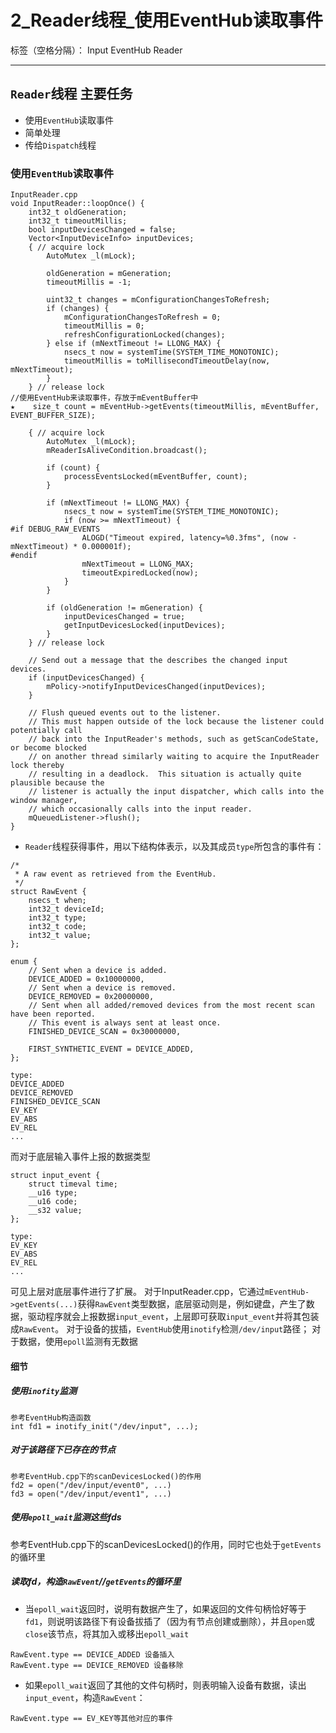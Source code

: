 ﻿# 2_Reader线程_使用EventHub读取事件

标签（空格分隔）： Input EventHub Reader

---
## `Reader`线程 主要任务
* 使用`EventHub`读取事件
* 简单处理
* 传给`Dispatch`线程

### 使用`EventHub`读取事件
```
InputReader.cpp
void InputReader::loopOnce() {
    int32_t oldGeneration;
    int32_t timeoutMillis;
    bool inputDevicesChanged = false;
    Vector<InputDeviceInfo> inputDevices;
    { // acquire lock
        AutoMutex _l(mLock);

        oldGeneration = mGeneration;
        timeoutMillis = -1;

        uint32_t changes = mConfigurationChangesToRefresh;
        if (changes) {
            mConfigurationChangesToRefresh = 0;
            timeoutMillis = 0;
            refreshConfigurationLocked(changes);
        } else if (mNextTimeout != LLONG_MAX) {
            nsecs_t now = systemTime(SYSTEM_TIME_MONOTONIC);
            timeoutMillis = toMillisecondTimeoutDelay(now, mNextTimeout);
        }
    } // release lock
//使用EventHub来读取事件，存放于mEventBuffer中
★    size_t count = mEventHub->getEvents(timeoutMillis, mEventBuffer, EVENT_BUFFER_SIZE);

    { // acquire lock
        AutoMutex _l(mLock);
        mReaderIsAliveCondition.broadcast();

        if (count) {
            processEventsLocked(mEventBuffer, count);
        }

        if (mNextTimeout != LLONG_MAX) {
            nsecs_t now = systemTime(SYSTEM_TIME_MONOTONIC);
            if (now >= mNextTimeout) {
#if DEBUG_RAW_EVENTS
                ALOGD("Timeout expired, latency=%0.3fms", (now - mNextTimeout) * 0.000001f);
#endif
                mNextTimeout = LLONG_MAX;
                timeoutExpiredLocked(now);
            }
        }

        if (oldGeneration != mGeneration) {
            inputDevicesChanged = true;
            getInputDevicesLocked(inputDevices);
        }
    } // release lock

    // Send out a message that the describes the changed input devices.
    if (inputDevicesChanged) {
        mPolicy->notifyInputDevicesChanged(inputDevices);
    }

    // Flush queued events out to the listener.
    // This must happen outside of the lock because the listener could potentially call
    // back into the InputReader's methods, such as getScanCodeState, or become blocked
    // on another thread similarly waiting to acquire the InputReader lock thereby
    // resulting in a deadlock.  This situation is actually quite plausible because the
    // listener is actually the input dispatcher, which calls into the window manager,
    // which occasionally calls into the input reader.
    mQueuedListener->flush();
}

```

* `Reader`线程获得事件，用以下结构体表示，以及其成员`type`所包含的事件有：
```
/*
 * A raw event as retrieved from the EventHub.
 */
struct RawEvent {
    nsecs_t when;
    int32_t deviceId;
    int32_t type;
    int32_t code;
    int32_t value;
};

enum {
    // Sent when a device is added.
    DEVICE_ADDED = 0x10000000,
    // Sent when a device is removed.
    DEVICE_REMOVED = 0x20000000,
    // Sent when all added/removed devices from the most recent scan have been reported.
    // This event is always sent at least once.
    FINISHED_DEVICE_SCAN = 0x30000000,

    FIRST_SYNTHETIC_EVENT = DEVICE_ADDED,
};

type:
DEVICE_ADDED
DEVICE_REMOVED
FINISHED_DEVICE_SCAN
EV_KEY
EV_ABS
EV_REL
...
```
而对于底层输入事件上报的数据类型
```
struct input_event {
    struct timeval time;
    __u16 type;
    __u16 code;
    __s32 value;
};

type:
EV_KEY
EV_ABS
EV_REL
...
```
可见上层对底层事件进行了扩展。
对于InputReader.cpp，它通过`mEventHub->getEvents(...)`获得`RawEvent`类型数据，底层驱动则是，例如键盘，产生了数据，驱动程序就会上报数据`input_event`，上层即可获取`input_event`并将其包装成`RawEvent`。
对于设备的拔插，`EventHub`使用`inotify`检测`/dev/input`路径；
对于数据，使用`epoll`监测有无数据
#### 细节
##### 使用`inofity`监测
```
参考EventHub构造函数
int fd1 = inotify_init("/dev/input", ...);
```
##### 对于该路径下已存在的节点
```
参考EventHub.cpp下的scanDevicesLocked()的作用
fd2 = open("/dev/input/event0", ...)
fd3 = open("/dev/input/event1", ...)
```
##### 使用`epoll_wait`监测这些fds
参考EventHub.cpp下的scanDevicesLocked()的作用，同时它也处于`getEvents`的循环里
##### 读取fd，构造`RawEvent`//`getEvents`的循环里
* 当`epoll_wait`返回时，说明有数据产生了，如果返回的文件句柄恰好等于`fd1`，则说明该路径下有设备拔插了（因为有节点创建或删除），并且`open`或`close`该节点，将其加入或移出`epoll_wait`
```
RawEvent.type == DEVICE_ADDED 设备插入
RawEvent.type == DEVICE_REMOVED 设备移除
```
* 如果`epoll_wait`返回了其他的文件句柄时，则表明输入设备有数据，读出`input_event`，构造`RawEvent`：
```
RawEvent.type == EV_KEY等其他对应的事件
```
